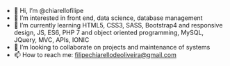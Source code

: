- 👋 Hi, I’m @chiarellofilipe
- 👀 I’m interested in front end, data science, database management 
- 🌱 I’m currently learning HTML5, CSS3, SASS, Bootstrap4 and responsive design, JS, ES6, PHP 7 and object oriented programming, MySQL, JQuery, MVC, APIs, IONIC
- 💞️ I’m looking to collaborate on projects and maintenance of systems
- 📫 How to reach me: filipechiarellodeoliveira@gmail.com
<!---
chiarellofilipe/chiarellofilipe is a ✨ special ✨ repository because its `README.md` (this file) appears on your GitHub profile.
You can click the Preview link to take a look at your changes.
--->
